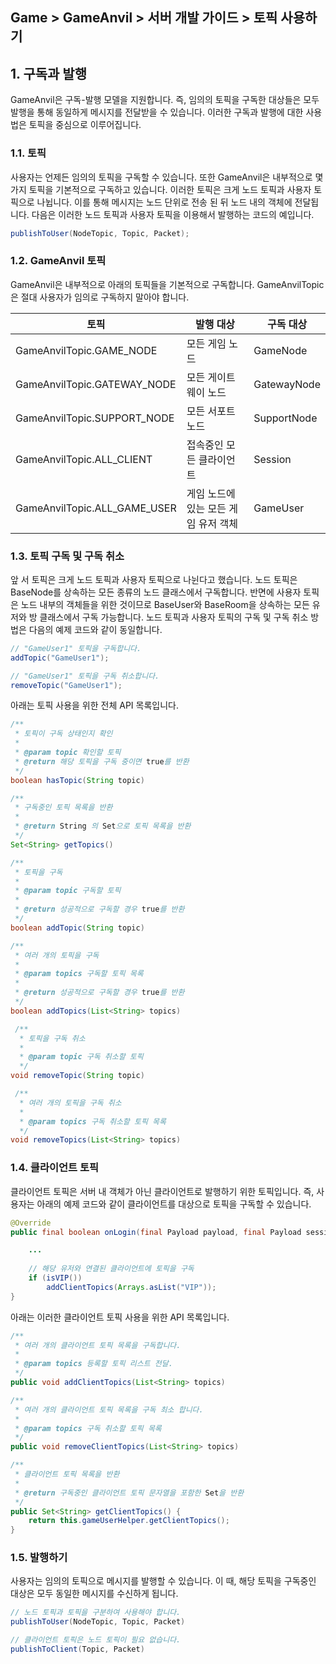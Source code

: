 ## Game > GameAnvil > 서버 개발 가이드 > 토픽 사용하기



## 1. 구독과 발행

GameAnvil은 구독-발행 모델을 지원합니다. 즉, 임의의 토픽을 구독한 대상들은 모두 발행을 통해 동일하게 메시지를 전달받을 수 있습니다. 이러한 구독과 발행에 대한 사용법은 토픽을 중심으로 이루어집니다.



### 1.1. 토픽

사용자는 언제든 임의의 토픽을 구독할 수 있습니다. 또한 GameAnvil은 내부적으로 몇 가지 토픽을 기본적으로 구독하고 있습니다. 이러한 토픽은 크게 노드 토픽과 사용자 토픽으로 나뉩니다. 이를 통해 메시지는 노드 단위로 전송 된 뒤 노드 내의 객체에 전달됩니다. 다음은 이러한 노드 토픽과 사용자 토픽을 이용해서 발행하는 코드의 예입니다.

```java
publishToUser(NodeTopic, Topic, Packet);
```



### 1.2. GameAnvil 토픽

GameAnvil은 내부적으로 아래의 토픽들을 기본적으로 구독합니다. GameAnvilTopic은 절대 사용자가 임의로 구독하지 말아야 합니다.

| 토픽                         | 발행 대상                            | 구독 대상   |
| ---------------------------- | ------------------------------------ | ----------- |
| GameAnvilTopic.GAME_NODE     | 모든 게임 노드                       | GameNode    |
| GameAnvilTopic.GATEWAY_NODE  | 모든 게이트웨이 노드                 | GatewayNode |
| GameAnvilTopic.SUPPORT_NODE  | 모든 서포트 노드                     | SupportNode |
| GameAnvilTopic.ALL_CLIENT    | 접속중인 모든 클라이언트             | Session     |
| GameAnvilTopic.ALL_GAME_USER | 게임 노드에 있는 모든 게임 유저 객체 | GameUser    |



### 1.3. 토픽 구독 및 구독 취소

앞 서 토픽은 크게 노드 토픽과 사용자 토픽으로 나뉜다고 했습니다. 노드 토픽은 BaseNode를 상속하는 모든 종류의 노드 클래스에서 구독합니다. 반면에 사용자 토픽은 노드 내부의 객체들을 위한 것이므로 BaseUser와 BaseRoom을 상속하는 모든 유저와 방 클래스에서 구독 가능합니다. 노드 토픽과 사용자 토픽의 구독 및 구독 취소 방법은 다음의 예제 코드와 같이 동일합니다.

```java
// "GameUser1" 토픽을 구독합니다.
addTopic("GameUser1");

// "GameUser1" 토픽을 구독 취소합니다.
removeTopic("GameUser1");
```

아래는 토픽 사용을 위한 전체 API 목록입니다.
```java
/**
 * 토픽이 구독 상태인지 확인
 *
 * @param topic 확인할 토픽
 * @return 해당 토픽을 구독 중이면 true를 반환
 */
boolean hasTopic(String topic)

/**
 * 구독중인 토픽 목록을 반환
 *
 * @return String 의 Set으로 토픽 목록을 반환
 */
Set<String> getTopics()

/**
 * 토픽을 구독
 *
 * @param topic 구독할 토픽
 *
 * @return 성공적으로 구독할 경우 true를 반환
 */
boolean addTopic(String topic)

/**
 * 여러 개의 토픽을 구독
 *
 * @param topics 구독할 토픽 목록
 *
 * @return 성공적으로 구독할 경우 true를 반환
 */
boolean addTopics(List<String> topics)

 /**
  * 토픽을 구독 취소
  *
  * @param topic 구독 취소할 토픽
  */
void removeTopic(String topic)

 /**
  * 여러 개의 토픽을 구독 취소
  *
  * @param topics 구독 취소할 토픽 목록
  */
void removeTopics(List<String> topics)
```



### 1.4. 클라이언트 토픽

클라이언트 토픽은 서버 내 객체가 아닌 클라이언트로 발행하기 위한 토픽입니다. 즉, 사용자는 아래의 예제 코드와 같이 클라이언트를 대상으로 토픽을 구독할 수 있습니다.

```java
@Override
public final boolean onLogin(final Payload payload, final Payload sessionPayload, Payload outPayload) throws SuspendExecution {

    ...
        
	// 해당 유저와 연결된 클라이언트에 토픽을 구독
	if (isVIP())
		addClientTopics(Arrays.asList("VIP"));
}
```
아래는 이러한 클라이언트 토픽 사용을 위한 API 목록입니다.
```java
/**
 * 여러 개의 클라이언트 토픽 목록을 구독합니다.
 *
 * @param topics 등록할 토픽 리스트 전달.
 */
public void addClientTopics(List<String> topics)

/**
 * 여러 개의 클라이언트 토픽 목록을 구독 최소 합니다.
 *
 * @param topics 구독 취소할 토픽 목록
 */
public void removeClientTopics(List<String> topics)

/**
 * 클라이언트 토픽 목록을 반환
 *
 * @return 구독중인 클라이언트 토픽 문자열을 포함한 Set을 반환
 */
public Set<String> getClientTopics() {
    return this.gameUserHelper.getClientTopics();
}
```



### 1.5. 발행하기

사용자는 임의의 토픽으로 메시지를 발행할 수 있습니다. 이 때, 해당 토픽을 구독중인 대상은 모두 동일한 메시지를 수신하게 됩니다.

```java
// 노드 토픽과 토픽을 구분하여 사용해야 합니다.
publishToUser(NodeTopic, Topic, Packet)

// 클라이언트 토픽은 노드 토픽이 필요 없습니다.
publishToClient(Topic, Packet)
```
